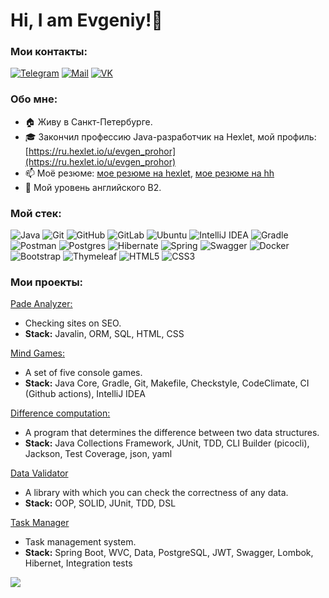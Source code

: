 # Hi, I am Evgeniy!👋

<h3>Мои контакты:</h3>

[![Telegram](https://img.shields.io/badge/Telegram:@Evgeniy1503-2CA5E0?style=for-the-badge&logo=telegram&logoColor=white)](https://t.me/Evgeniy1503)
[![Mail](https://img.shields.io/badge/mail:evgeniy_prohor@mail.ru-%23316192?style=for-the-badge&logo=mail&logoColor=white)](https://e.mail.ru/cgi-bin/sentmsg?To=evgeniy_prohor@mail.ru&from=otvet&afterReload=1)
[![VK](https://img.shields.io/badge/vkontakte:prohorov1991-%23809CC9.svg?style=for-the-badge&logo=vk&logoColor=white)](https://vk.com/prohorov1991)

<h3>Обо мне:</h3>

- 🏠 Живу в Санкт-Петербурге.
- 🎓 Закончил профессию Java-разработчик на Hexlet, мой профиль: [https://ru.hexlet.io/u/evgen_prohor](https://ru.hexlet.io/u/evgen_prohor)
- 📫 Моё резюме: [мое резюме на hexlet](https://cv.hexlet.io/resumes/1801), [мое резюме на hh](https://hh.ru/resume/024c4397ff0b9156070039ed1f5a484c617634)
- 🌱 Мой уровень английского B2.


<h3>Мой стек:</h3>

![Java](https://img.shields.io/badge/java-%23ED8B00.svg?style=for-the-badge&logo=java&logoColor=white)
![Git](https://img.shields.io/badge/git-%23F05033.svg?style=for-the-badge&logo=git&logoColor=white)
![GitHub](https://img.shields.io/badge/github-%23121011.svg?style=for-the-badge&logo=github&logoColor=white)
![GitLab](https://img.shields.io/badge/gitlab-%23181717.svg?style=for-the-badge&logo=gitlab&logoColor=white)
![Ubuntu](https://img.shields.io/badge/Ubuntu-E95420?style=for-the-badge&logo=ubuntu&logoColor=white)
![IntelliJ IDEA](https://img.shields.io/badge/IntelliJIDEA-000000.svg?style=for-the-badge&logo=intellij-idea&logoColor=white)
![Gradle](https://img.shields.io/badge/Gradle-02303A.svg?style=for-the-badge&logo=Gradle&logoColor=white)
![Postman](https://img.shields.io/badge/Postman-FF6C37?style=for-the-badge&logo=postman&logoColor=white)
![Postgres](https://img.shields.io/badge/postgres-%23316192.svg?style=for-the-badge&logo=postgresql&logoColor=white)
![Hibernate](https://img.shields.io/badge/hibernate-%238D6748?style=for-the-badge&logo=hibernate&logoColor=white)
![Spring](https://img.shields.io/badge/spring-%236DB33F.svg?style=for-the-badge&logo=spring&logoColor=white)
![Swagger](https://img.shields.io/badge/-Swagger-%23Clojure?style=for-the-badge&logo=swagger&logoColor=white)
![Docker](https://img.shields.io/badge/docker-%230db7ed.svg?style=for-the-badge&logo=docker&logoColor=white)
![Bootstrap](https://img.shields.io/badge/bootstrap-%23563D7C.svg?style=for-the-badge&logo=bootstrap&logoColor=white)
![Thymeleaf](https://img.shields.io/badge/Thymeleaf-%23005C0F.svg?style=for-the-badge&logo=Thymeleaf&logoColor=white)
![HTML5](https://img.shields.io/badge/html5-%23E34F26.svg?style=for-the-badge&logo=html5&logoColor=white)
![CSS3](https://img.shields.io/badge/css3-%231572B6.svg?style=for-the-badge&logo=css3&logoColor=white)

<h3>Мои проекты:</h3>

[Pade Analyzer:](https://github.com/evgeniy1503/java-project-72)
- Checking sites on SEO. 
- <b>Stack:</b> Javalin, ORM, SQL, HTML, CSS

[Mind Games:](https://github.com/evgeniy1503/java-project-lvl1)
- A set of five console games. 
- <b>Stack:</b> Java Core, Gradle, Git, Makefile, Checkstyle, CodeClimate, CI (Github actions), IntelliJ IDEA

[Difference computation:](https://github.com/evgeniy1503/java-project-2)
- A program that determines the difference between two data structures. 
- <b>Stack:</b> Java Collections Framework, JUnit, TDD, CLI Builder (picocli), Jackson, Test Coverage, json, yaml

[Data Validator](https://github.com/evgeniy1503/java-project-78)
- A library with which you can check the correctness of any data. 
- <b>Stack:</b> OOP, SOLID, JUnit, TDD, DSL

[Task Manager](https://github.com/evgeniy1503/java-project-73)
- Task management system.
- <b>Stack:</b> Spring Boot, WVC, Data, PostgreSQL, JWT, Swagger, Lombok, Hibernet, Integration tests


![](https://komarev.com/ghpvc/?username=evgeniy1503)

